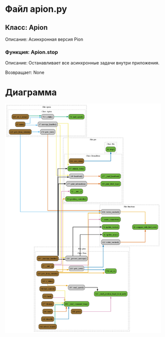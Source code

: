 # Файл apion.py

## Класс: Apion

Описание: Асинхронная версия Pion

### Функция: Apion.stop

Описание: Останавливает все асинхронные задачи внутри приложения.

Возвращает: None

# Диаграмма
 ![Диаграмма потока](img/apion.png)
